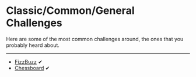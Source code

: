 # Classic/Common/General Challenges

Here are some of the most common challenges around, the ones that you probably heard about.

<hr>

- [FizzBuzz](001/fizzbuzz.md) ✔
- [Chessboard](002/chessboard.md) ✔
